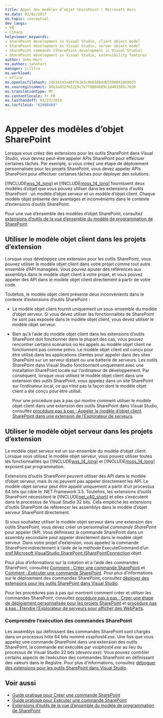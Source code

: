 ```yaml
---
title: Appel des modèles d’objet SharePoint | Microsoft Docs
ms.date: 02/02/2017
ms.topic: conceptual
dev_langs:
- VB
- CSharp
helpviewer_keywords:
- SharePoint development in Visual Studio, client object model
- SharePoint development in Visual Studio, server object model
- SharePoint commands [SharePoint development in Visual Studio]
- SharePoint development in Visual Studio, extensibility features
author: John-Hart
ms.author: johnhart
manager: jillfra
ms.workload:
- office
ms.openlocfilehash: 24634143a40f7b163c0b658bddb5596041868033
ms.sourcegitcommit: 94b3a052fb1229c7e7f8804b09c1d403385c7630
ms.translationtype: MT
ms.contentlocale: fr-FR
ms.lasthandoff: 04/23/2019
ms.locfileid: "62988409"
---
```

# <a name="call-into-the-sharepoint-object-models"></a>Appeler des modèles d’objet SharePoint
  Lorsque vous créez des extensions pour les outils SharePoint dans Visual Studio, vous devrez peut-être appeler APIs SharePoint pour effectuer certaines tâches. Par exemple, si vous créez une étape de déploiement personnalisée pour les projets SharePoint, vous devez appeler APIs SharePoint pour effectuer certaines tâches pour déployer des solutions.

 [!INCLUDE[wss_14_long](../sharepoint/includes/wss-14-long-md.md)] et [!INCLUDE[moss_14_long](../sharepoint/includes/moss-14-long-md.md)] fournissent deux modèles d’objet que vous pouvez utiliser dans les extensions d’outils SharePoint : un modèle d’objet serveur et un modèle d’objet client. Chaque modèle objet présente des avantages et inconvénients dans le contexte d’extensions d’outils SharePoint.

 Pour une vue d’ensemble des modèles d’objet SharePoint, consultez [extensions d’outils de la vue d’ensemble du modèle de programmation de SharePoint](../sharepoint/overview-of-the-programming-model-of-sharepoint-tools-extensions.md).

## <a name="use-the-client-object-model-in-extension-projects"></a>Utiliser le modèle objet client dans les projets d’extension
 Lorsque vous développez une extension pour les outils SharePoint, vous pouvez utiliser le modèle objet client dans votre projet comme tout autre ensemble d’API managées. Vous pouvez ajouter des références aux assemblys dans le modèle objet client à votre projet, et vous pouvez appeler des API dans le modèle objet client directement à partir de votre code.

 Toutefois, le modèle objet client présente deux inconvénients dans le contexte d’extensions d’outils SharePoint :

- Le modèle objet client fournit uniquement un sous-ensemble du modèle d’objet serveur. Si vous devez utiliser les fonctionnalités de SharePoint ne sont pas exposée dans le modèle objet client, vous devez utiliser le modèle objet serveur.

- Bien qu’à l’aide du modèle objet client dans les extensions d’outils SharePoint doit fonctionner dans la plupart des cas, vous pouvez rencontrer certains scénarios où les appels au modèle objet client ne fonctionnent pas comme prévu. Le modèle objet client est conçu pour être utilisé dans les applications clientes pour appeler dans des sites SharePoint sur un serveur distant ou une batterie de serveurs. Les outils SharePoint dans Visual Studio fonctionnent uniquement avec une installation SharePoint locale sur l’ordinateur de développement. Par conséquent, lorsque vous utilisez le modèle objet client dans une extension des outils SharePoint, vous appelez dans un site SharePoint sur l’ordinateur local, ce qui n’est pas la façon dont le modèle objet client a été conçu pour être utilisé.

  Pour une procédure pas à pas qui montre comment utiliser le modèle objet client dans une extension des outils SharePoint dans Visual Studio, consultez [procédure pas à pas : Appeler le modèle d’objet client SharePoint dans une extension de l’Explorateur de serveurs](../sharepoint/walkthrough-calling-into-the-sharepoint-client-object-model-in-a-server-explorer-extension.md).

## <a name="use-the-server-object-model-in-extension-projects"></a>Utiliser le modèle objet serveur dans les projets d’extension
 Le modèle objet serveur est un sur-ensemble du modèle d’objet client. Lorsque vous utilisez le modèle objet serveur, vous pouvez utiliser toutes les fonctionnalités qui [!INCLUDE[wss_14_long](../sharepoint/includes/wss-14-long-md.md)] et [!INCLUDE[moss_14_long](../sharepoint/includes/moss-14-long-md.md)] exposent par programmation.

 Extensions d’outils SharePoint peuvent utiliser des API dans le modèle d’objet serveur, mais ils ne peuvent pas appeler directement les API. Le modèle objet serveur peut être appelé uniquement à partir d’un processus 64 bits qui cible le .NET Framework 3.5. Toutefois, les extensions d’outils SharePoint nécessitent le [!INCLUDE[net_v40_short](../sharepoint/includes/net-v40-short-md.md)] et elles s’exécutent dans le processus de Visual Studio 32 bits. Cela empêche les extensions d’outils SharePoint de référencer les assemblys dans le modèle d’objet serveur SharePoint directement.

 Si vous souhaitez utiliser le modèle objet serveur dans une extension des outils SharePoint, vous devez créer un personnalisé *commande SharePoint* pour appeler l’API. Vous définissez la commande SharePoint dans un assembly secondaire peut appeler directement dans le modèle objet serveur. Dans votre projet d’extension, vous appelez la commande SharePoint indirectement à l’aide de la méthode ExecuteCommand d’un <xref:Microsoft.VisualStudio.SharePoint.ISharePointConnection> objet.

 Pour plus d’informations sur la création et à l’aide des commandes SharePoint, consultez [Comment : Créer une commande SharePoint](../sharepoint/how-to-create-a-sharepoint-command.md) et [Comment : Exécuter une commande SharePoint](../sharepoint/how-to-execute-a-sharepoint-command.md). Pour plus d’informations sur le déploiement des commandes SharePoint, consultez [déployer des extensions pour les outils SharePoint dans Visual Studio](../sharepoint/deploying-extensions-for-the-sharepoint-tools-in-visual-studio.md).

 Pour les procédures pas à pas qui montrent comment créer et utiliser les commandes SharePoint, consultez [procédure pas à pas : Créer une étape de déploiement personnalisée pour les projets SharePoint](../sharepoint/walkthrough-creating-a-custom-deployment-step-for-sharepoint-projects.md) et [procédure pas à pas : Étendre l’Explorateur de serveurs pour afficher des WebParts](../sharepoint/walkthrough-extending-server-explorer-to-display-web-parts.md).

### <a name="understand-how-sharepoint-commands-are-executed"></a>Comprendre l’exécution des commandes SharePoint
 Les assemblys qui définissent des commandes SharePoint sont chargés dans un processus hôte 64 bits nommé *vssphost4.exe*. Une fois que vous appelez une commande SharePoint dans une extension des outils SharePoint, la commande est exécutée par *vssphost4.exe* au lieu du processus de Visual Studio 32 bits (*devenv.exe*). Vous pouvez contrôler certains aspects de l’exécution des commandes SharePoint en définissant des valeurs dans le Registre. Pour plus d’informations, consultez [déboguer des extensions pour les outils SharePoint dans Visual Studio](../sharepoint/debugging-extensions-for-the-sharepoint-tools-in-visual-studio.md).

## <a name="see-also"></a>Voir aussi
- [Guide pratique pour Créer une commande SharePoint](../sharepoint/how-to-create-a-sharepoint-command.md)
- [Guide pratique pour Exécuter une commande SharePoint](../sharepoint/how-to-execute-a-sharepoint-command.md)
- [Extensions d’outils de la vue d’ensemble du modèle de programmation de SharePoint](../sharepoint/overview-of-the-programming-model-of-sharepoint-tools-extensions.md)
